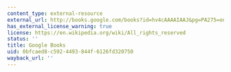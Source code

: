 ```yaml
---
content_type: external-resource
external_url: http://books.google.com/books?id=hv4cAAAAIAAJ&pg=PA275=onepage
has_external_license_warning: true
license: https://en.wikipedia.org/wiki/All_rights_reserved
status: ''
title: Google Books
uid: 0bfcaed8-c592-4493-844f-6126fd320750
wayback_url: ''
---
```

